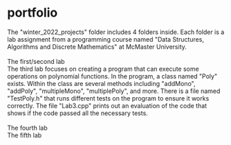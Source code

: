 # portfolio

The "winter_2022_projects" folder includes 4 folders inside. Each folder is a lab assignment from a programming course named "Data Structures, Algorithms and Discrete Mathematics" at McMaster University.
<br/>
<br/>
The first/second lab 
<br/>
The third lab focuses on creating a program that can execute some operations on polynomial functions. In the program, a class named "Poly" exists. Within the class are several methods including "addMono", "addPoly", "multipleMono", "multiplePoly", and more. There is a file named "TestPoly.h" that runs different tests on the program to ensure it works correctly. The file "Lab3.cpp" prints out an evaluation of the code that shows if the code passed all the necessary tests.  
<br/>
The fourth lab
<br/>
The fifth lab

